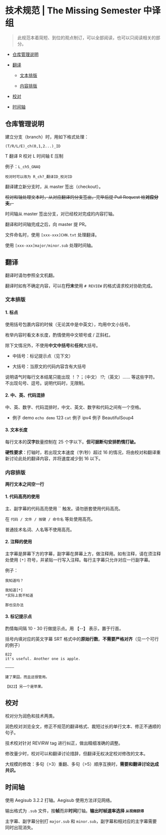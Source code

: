 # 技术规范 | The Missing Semester 中译组

> 此规范本着简短、到位的观点制订，可以全部阅读，也可以只阅读相关的部分。

- [仓库管理说明](#仓库管理说明)

- [翻译](#翻译)

	- [文本排版](#文本排版)
	
	- [内容排版](#内容排版)

- [校对](#校对)

- [时间轴](#时间轴)

## 仓库管理说明

建立分支（branch）时，用如下格式处理：

`(T/R/L/E)_ch(0,1,2...)_ID`

T 翻译 R 校对 L 时间轴 E 压制

例子：`L_ch5_GNAQ`

	校对时可以改为 R_ch?_翻译ID_校对ID

翻译建立新分支时，从 master 签出（checkout）。

~~校对和轴处理文本时，从对应翻译的分支签出，完毕后提 Pull Request 给**对应分支**。~~ 

时间轴从 master 签出分支，对已经校对完成的内容打轴。

翻译和时间轴完成之后，向 master 提 PR。

文件命名时，使用 `[xxx-xxx]CHN.txt` 处理翻译。

使用 `[xxx-xxx]major/minor.sub` 处理时间轴。

## 翻译

翻译时请勿参照全文机翻。

翻译时如有不确定内容，可以在**行末**使用 `# REVIEW` 的格式请求校对协助完成。

### 文本排版

#### 1. 标点

使用括号包裹内容的时候（无论其中是中英文），均用中文小括号。

枚举内容时看文本长度，酌情使用中文顿号或 / 正斜杠。

除下文情况外，不使用**中文中括号**和**任何**大括号。

- 中括号：标记提示点（见下文）
	
- 大括号：当原文的代码内容含有大括号

说明语气时每行文本结尾只能出现 ！？；（中文） !?;（英文）…… 等这些字符。不出现句号、逗号。说明代码时，无限制。

#### 2. 中、英、代码混排

中、英、数字、代码混排时，中文、英文、数字和代码之间有一个空格。

- 例子 demo `echo demo` 123 `cat` 例子 ipv4 例子 BeautifulSoup4

#### 3. 文本长度

每行文本的**汉字**数量控制在 25 个字以下。**但可据断句安排酌情打破。**

**硬性要求**：打轴时，若出现文本速度（字/秒）超过 16 的情况，将由校对和翻译重新讨论此处的翻译内容，并将速度减少到 16 以下。

### 内容排版

**两行文本之间空一行**

#### 1. 代码高亮的使用

主、副字幕的代码高亮使用 \`\` 触发。请勿嵌套使用代码高亮。

在 `代码 / 文件 / 按键 / 命令名` 等处使用高亮。

普通技术名词、人名等不使用高亮。

#### 2. 注释的使用

主字幕是屏幕下方的字幕，副字幕在屏幕上方，做注释用。如有注释，请在须注释处使用 `[*]` 符号，并紧贴一行写入注释。每行主字幕只允许对应一行副字幕。

例子：

	我知道吗？
	
	我知道[*]
	*实际上我不知道
	
	那也没办法

#### 3. 标记提示点

酌情每间隔 10 - 30 行做提示点。用 【--】 表示，置于行首。

括号内填对应的英文字幕 SRT 格式中的**原始行数**。**不需要严格对齐**（见一个可行的例子）

	822
	it's useful. Another one is apple.
	
	————
	
	建了果园，而且这很管用。
	
	【822】另一个是苹果。
	
## 校对

校对分为润色和技术两类。

润色校对浏览全文，修正不规范的翻译格式、裁短过长的单行文本、修正不通顺的句子。

技术校对针对 REVIRW tag 进行纠正，做出精细准确的调整。

修改量少时，校对可以和翻译讨论措辞，但翻译无权决定校对修改的文本。

大规模的修改：多句（>3）重翻、多句（>5）顺序互换时，**需要和翻译讨论达成共识。**

## 时间轴

使用 Aegisub 3.2.2 打轴。Aegisub 使用方法详见网络。

输出格式为 `.sub` 文件，按**帧**而非**时间**打轴。**输出时帧速率选择 `从视频获得`**

主字幕、副字幕分别打 `major.sub` 和 `minor.sub`，副字幕和相对应的主字幕需要同时出现消失。